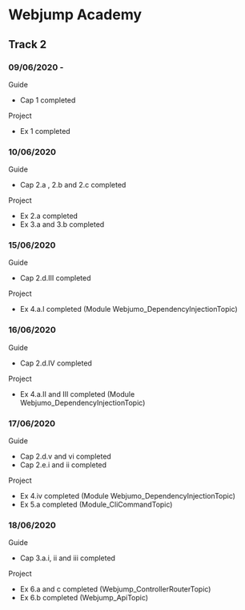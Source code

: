 # Webjump Academy
## Track 2
### 09/06/2020 - 
Guide
 - Cap 1 completed  

Project 
- Ex 1 completed

### 10/06/2020 
Guide
 - Cap 2.a , 2.b and 2.c completed

Project
 - Ex 2.a completed
 - Ex 3.a and 3.b completed

### 15/06/2020
Guide
 - Cap 2.d.III completed 

Project
- Ex 4.a.I completed (Module Webjumo_DependencyInjectionTopic)

### 16/06/2020
Guide
 - Cap 2.d.IV completed 

Project
- Ex 4.a.II and III completed (Module Webjumo_DependencyInjectionTopic)

### 17/06/2020
Guide
 - Cap 2.d.v and vi completed
 - Cap 2.e.i and ii completed
 
 Project
 - Ex 4.iv completed (Module Webjumo_DependencyInjectionTopic)
 - Ex 5.a completed (Module_CliCommandTopic)

### 18/06/2020
Guide
- Cap 3.a.i, ii and iii completed

Project
- Ex 6.a and c completed (Webjump_ControllerRouterTopic)
- Ex 6.b completed (Webjump_ApiTopic)
